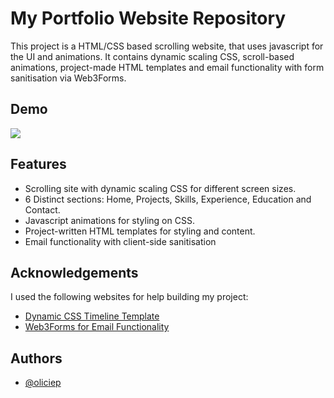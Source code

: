
# My Portfolio Website Repository

This project is a HTML/CSS based scrolling website, that uses javascript for the UI and animations. It contains dynamic scaling CSS, scroll-based animations, project-made HTML templates and email functionality with form sanitisation via Web3Forms.


## Demo

![](https://github.com/oliciep/oliciep.github.io/blob/main/demo.gif)

## Features
- Scrolling site with dynamic scaling CSS for different screen sizes.
- 6 Distinct sections: Home, Projects, Skills, Experience, Education and Contact.
- Javascript animations for styling on CSS.
- Project-written HTML templates for styling and content.
- Email functionality with client-side sanitisation


## Acknowledgements
I used the following websites for help building my project:
 - [Dynamic CSS Timeline Template](https://niemvuilaptrinh.medium.com/27-html-timeline-for-web-design-979b8e5d1c05)
 - [Web3Forms for Email Functionality](https://web3forms.com/)



## Authors

- [@oliciep](https://github.com/oliciep)

